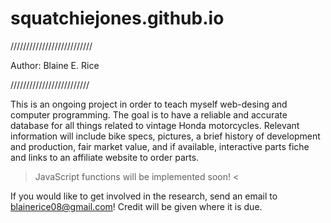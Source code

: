 # squatchiejones.github.io

//////////////////////////

Author: Blaine E. Rice

/////////////////////////

This is an ongoing project in order to teach myself web-desing and computer programming.
The goal is to have a reliable and accurate database for all things related to vintage Honda motorcycles.
Relevant information will include bike specs, pictures, a brief history of development and production, fair market value, and if available,
interactive parts fiche and links to an affiliate website to order parts.

> JavaScript functions will be implemented soon! <

If you would like to get involved in the research, send an email to blainerice08@gmail.com! Credit will be given where it is due. 
